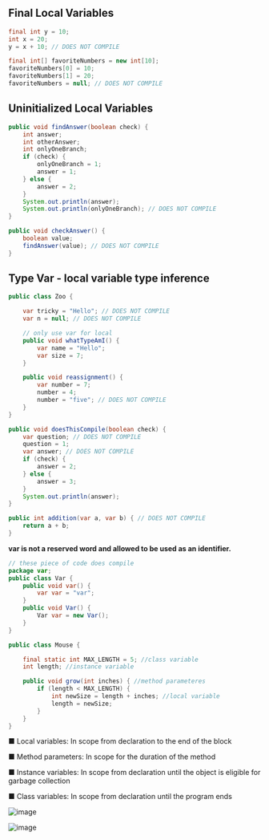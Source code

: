 <h2>Final Local Variables</h2>

```java
final int y = 10;
int x = 20;
y = x + 10; // DOES NOT COMPILE

final int[] favoriteNumbers = new int[10];
favoriteNumbers[0] = 10;
favoriteNumbers[1] = 20;
favoriteNumbers = null; // DOES NOT COMPILE
```

<h2>Uninitialized Local Variables</h2>

```java
public void findAnswer(boolean check) {
    int answer;
    int otherAnswer;
    int onlyOneBranch;
    if (check) {
        onlyOneBranch = 1;
        answer = 1;
    } else {
        answer = 2;
    }
    System.out.println(answer);
    System.out.println(onlyOneBranch); // DOES NOT COMPILE
}

public void checkAnswer() {
    boolean value;
    findAnswer(value); // DOES NOT COMPILE
}
```

<h2>Type <b>Var</b> - local variable type inference</h2>

```java
public class Zoo {

    var tricky = "Hello"; // DOES NOT COMPILE
    var n = null; // DOES NOT COMPILE

    // only use var for local
    public void whatTypeAmI() {
        var name = "Hello";
        var size = 7;
    }

    public void reassignment() {
        var number = 7;
        number = 4;
        number = "five"; // DOES NOT COMPILE
    }
}

public void doesThisCompile(boolean check) {
    var question; // DOES NOT COMPILE
    question = 1;
    var answer; // DOES NOT COMPILE
    if (check) {
        answer = 2;
    } else {
        answer = 3;
    }
    System.out.println(answer);
}

public int addition(var a, var b) { // DOES NOT COMPILE
    return a + b;
}

```

**var is not a reserved word and allowed to be used as an identifier.**

```java
// these piece of code does compile
package var;
public class Var {
    public void var() {
        var var = "var";
    }
    public void Var() {
        Var var = new Var();
    }
}
```

```java
public class Mouse {

    final static int MAX_LENGTH = 5; //class variable
    int length; //instance variable

    public void grow(int inches) { //method parameteres
        if (length < MAX_LENGTH) { 
            int newSize = length + inches; //local variable
            length = newSize;
        }
    }
}
```

■ Local variables: In scope from declaration to the end of the block

■ Method parameters: In scope for the duration of the method

■ Instance variables: In scope from declaration until the object is eligible for garbage collection

■ Class variables: In scope from declaration until the program ends

![image](https://github.com/codeeMadness/ocp-829-focus/assets/102911684/7b06f642-b180-465c-b5e0-8eb680b00665)

![image](https://github.com/codeeMadness/ocp-829-focus/assets/102911684/a29e156e-afdd-4b53-973a-4ababd97cce9)
